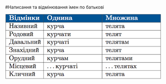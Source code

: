 #Написання та вiдмiнювання iмен по батьковi

<div class="center">
<img src="../pics/5/19.png" width="500px" class="center"/>
</div>
<br>